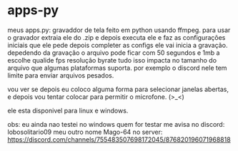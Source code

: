 # apps-py
meus apps.py: gravaddor de tela feito em python usando ffmpeg.
para usar o gravador extraia ele do .zip e depois executa ele e faz as configurações iniciais que ele pede depois completer as configs ele vai inicia a gravação.
depedendo da gravação o arquivo pode ficar com 50 segundos e 1mb a escolhe qualide fps resolução byrate tudo isso impacta no tamanho do arquivo que algumas plataformas suporta. por exemplo o discord nele tem limite para enviar arquivos pesados.

vou ver se depois eu coloco alguma forma para selecionar janelas abertas, e depois vou tentar colocar para permitir o microfone. (>_<) 

ele esta disponivel para linux e windows.

obs: eu ainda nao testei no windows quem for testar me avisa no discord: lobosolitario09 meu outro nome Mago-64 no server: 
https://discord.com/channels/755483507698172045/876820196071968818
